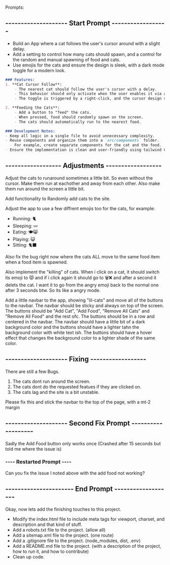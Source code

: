 Prompts:
## -------------------- Start Prompt ------------------
- Build an App where a cat follows the user's cursor around with a slight delay.  
- Add a setting to control how many cats should spawn, and a control for the random and manual spawning of food and cats.
- Use emojis for the cats and ensure the design is sleek, with a dark mode toggle for a modern look.  
```md
### Features:
1. **Cat Cursor Follow**:  
    - The nearest cat should follow the user's cursor with a delay.  
    - This behavior should only activate when the user enables it via a toggle.  
    - The toggle is triggered by a right-click, and the cursor design should indicate the toggle state.  

2. **Feeding the Cats**:  
    - Add a button to "feed" the cats.  
    - When pressed, food should randomly spawn on the screen.  
    - The cats should automatically run to the nearest food.  

### Development Notes:
- Keep all logic in a single file to avoid unnecessary complexity.  
- Reuse components and organize them into a `src/components` folder.  
  - For example, create separate components for the cat and the food.  
- Ensure the implementation is clean and user-friendly using tailwind CSS.
```

## ------------------ Adjustments ------------------


Adjust the cats to runaround sometimes a little bit. So even without the cursor. Make them run at eachother and away from each other. Also make them run around the screen a little bit.

Add functionality to Randomly add cats to the site.

Adjust the app to use a few diffrent emojis too for the cats, for example:
- Running: 🐈
- Sleeping: 💤
- Eating: 🍽😸
- Playing: 😺
- Sitting: 🐈‍⬛


Also fix the bug right now where the cats ALL move to the same food item when a food item is spawned.

Also implement the "killing" of cats. When i click on a cat, it should switch its emoji to 😾 and if i click again it should go to 🗑️❌ and after a second it delets the cat. I want it to go from the angry emoji back to the normal one after 3 seconds btw. So its like a angry mode.



Add a little navbar to the app, showing "lil-cats" and move all of the buttons to the navbar. The navbar should be sticky and always on top of the screen. The buttons should be "Add Cat", "Add Food", "Remove All Cats" and "Remove All Food" and the rest ofc. The buttons should be in a row and centered in the navbar. The navbar should have a little bit of a dark background color and the buttons should have a lighter tahn the background color with white text ish. The buttons should have a hover effect that changes the background color to a lighter shade of the same color.



## -------------------- Fixing ------------------
There are still a few Bugs. 
1. The cats dont run around the screen.
2. The cats dont do the requested featues if they are clicked on.
3. The cats lag and the site is a bit unstable.


Please fix this and stick the navbar to the top of the page, with a mt-2 margin


## -------------------- Second Fix Prompt -------------------
Sadly the Add Food button only works once
(Crashed after 15 seconds but told me where the issue is)
### ---- Restarted Prompt ----
Can you fix the issue I noted above with the add food not working?



## ---------------------- End Prompt -------------------
Okay, now lets add the finishing touches to this project.

- Modify the index.html file to include meta tags for viewport, charset, and description and that kind of stuff.
- Add a robots.txt file to the project. (allow all)
- Add a sitemap.xml file to the project. (one route)
- Add a .gitignore file to the project. (node_modules, dist, .env)
- Add a README.md file to the project. (with a description of the project, how to run it, and how to contribute)
- Clean up code.